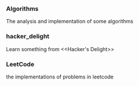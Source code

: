### Algorithms
The analysis and implementation of some algorithms

### hacker_delight
Learn something from &lt;&lt;Hacker's Delight>>

### LeetCode
the implementations of problems in leetcode<br>
